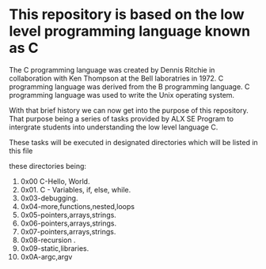 # This repository is based on the low level programming language known as C

The C programming language was created by Dennis Ritchie in collaboration with Ken Thompson at the Bell laboratries in 1972. C programming language was derived from the B programming language. C programming language was used to write the Unix operating system.

With that brief history we can now get into the purpose of this repository. That purpose being a series of tasks provided by ALX SE Program to intergrate students into understanding the low level language C.

These tasks will be executed in designated directories which will be listed in this file

these directories being:

 1. 0x00 C-Hello, World.
 2. 0x01. C - Variables, if, else, while.
 3. 0x03-debugging.
 4. 0x04-more,functions,nested,loops
 5. 0x05-pointers,arrays,strings.
 6. 0x06-pointers,arrays,strings.
 7. 0x07-pointers,arrays,strings.
 8. 0x08-recursion .
 9. 0x09-static,libraries.
 10. 0x0A-argc,argv
